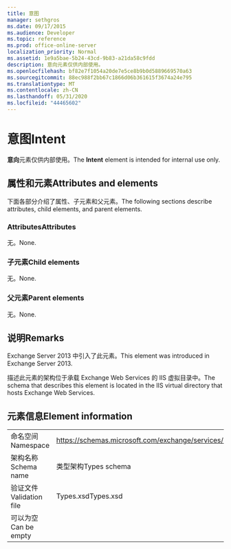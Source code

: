 ```yaml
---
title: 意图
manager: sethgros
ms.date: 09/17/2015
ms.audience: Developer
ms.topic: reference
ms.prod: office-online-server
localization_priority: Normal
ms.assetid: 1e9a5bae-5b24-43cd-9b83-a21da58c9fdd
description: 意向元素仅供内部使用。
ms.openlocfilehash: bf82e7f1054a20de7e5ce8b9b0d5889669570a63
ms.sourcegitcommit: 88ec988f2bb67c1866d06b361615f3674a24e795
ms.translationtype: MT
ms.contentlocale: zh-CN
ms.lasthandoff: 05/31/2020
ms.locfileid: "44465602"
---
```

# <a name="intent"></a><span data-ttu-id="54837-103">意图</span><span class="sxs-lookup"><span data-stu-id="54837-103">Intent</span></span>

<span data-ttu-id="54837-104">**意向**元素仅供内部使用。</span><span class="sxs-lookup"><span data-stu-id="54837-104">The **Intent** element is intended for internal use only.</span></span> 

## <a name="attributes-and-elements"></a><span data-ttu-id="54837-105">属性和元素</span><span class="sxs-lookup"><span data-stu-id="54837-105">Attributes and elements</span></span>

<span data-ttu-id="54837-106">下面各部分介绍了属性、子元素和父元素。</span><span class="sxs-lookup"><span data-stu-id="54837-106">The following sections describe attributes, child elements, and parent elements.</span></span>
  
### <a name="attributes"></a><span data-ttu-id="54837-107">Attributes</span><span class="sxs-lookup"><span data-stu-id="54837-107">Attributes</span></span>

<span data-ttu-id="54837-108">无。</span><span class="sxs-lookup"><span data-stu-id="54837-108">None.</span></span>
  
### <a name="child-elements"></a><span data-ttu-id="54837-109">子元素</span><span class="sxs-lookup"><span data-stu-id="54837-109">Child elements</span></span>

<span data-ttu-id="54837-110">无。</span><span class="sxs-lookup"><span data-stu-id="54837-110">None.</span></span>
  
### <a name="parent-elements"></a><span data-ttu-id="54837-111">父元素</span><span class="sxs-lookup"><span data-stu-id="54837-111">Parent elements</span></span>

<span data-ttu-id="54837-112">无。</span><span class="sxs-lookup"><span data-stu-id="54837-112">None.</span></span>
  
## <a name="remarks"></a><span data-ttu-id="54837-113">说明</span><span class="sxs-lookup"><span data-stu-id="54837-113">Remarks</span></span>

<span data-ttu-id="54837-114">Exchange Server 2013 中引入了此元素。</span><span class="sxs-lookup"><span data-stu-id="54837-114">This element was introduced in Exchange Server 2013.</span></span>
  
<span data-ttu-id="54837-115">描述此元素的架构位于承载 Exchange Web Services 的 IIS 虚拟目录中。</span><span class="sxs-lookup"><span data-stu-id="54837-115">The schema that describes this element is located in the IIS virtual directory that hosts Exchange Web Services.</span></span>
  
## <a name="element-information"></a><span data-ttu-id="54837-116">元素信息</span><span class="sxs-lookup"><span data-stu-id="54837-116">Element information</span></span>

|||
|:-----|:-----|
|<span data-ttu-id="54837-117">命名空间</span><span class="sxs-lookup"><span data-stu-id="54837-117">Namespace</span></span>  <br/> |https://schemas.microsoft.com/exchange/services/2006/types  <br/> |
|<span data-ttu-id="54837-118">架构名称</span><span class="sxs-lookup"><span data-stu-id="54837-118">Schema name</span></span>  <br/> |<span data-ttu-id="54837-119">类型架构</span><span class="sxs-lookup"><span data-stu-id="54837-119">Types schema</span></span>  <br/> |
|<span data-ttu-id="54837-120">验证文件</span><span class="sxs-lookup"><span data-stu-id="54837-120">Validation file</span></span>  <br/> |<span data-ttu-id="54837-121">Types.xsd</span><span class="sxs-lookup"><span data-stu-id="54837-121">Types.xsd</span></span>  <br/> |
|<span data-ttu-id="54837-122">可以为空</span><span class="sxs-lookup"><span data-stu-id="54837-122">Can be empty</span></span>  <br/> ||
   

